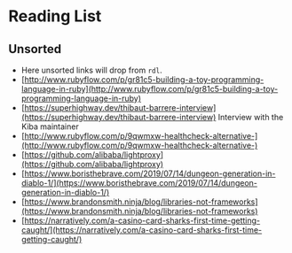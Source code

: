 # Reading List

## Unsorted

* Here unsorted links will drop from `rdl`.
* [http://www.rubyflow.com/p/gr81c5-building-a-toy-programming-language-in-ruby](http://www.rubyflow.com/p/gr81c5-building-a-toy-programming-language-in-ruby) 
* [https://superhighway.dev/thibaut-barrere-interview](https://superhighway.dev/thibaut-barrere-interview) Interview with the Kiba maintainer
* [http://www.rubyflow.com/p/9qwmxw-healthcheck-alternative-](http://www.rubyflow.com/p/9qwmxw-healthcheck-alternative-) 
* [https://github.com/alibaba/lightproxy](https://github.com/alibaba/lightproxy) 
* [https://www.boristhebrave.com/2019/07/14/dungeon-generation-in-diablo-1/](https://www.boristhebrave.com/2019/07/14/dungeon-generation-in-diablo-1/) 
* [https://www.brandonsmith.ninja/blog/libraries-not-frameworks](https://www.brandonsmith.ninja/blog/libraries-not-frameworks) 
* [https://narratively.com/a-casino-card-sharks-first-time-getting-caught/](https://narratively.com/a-casino-card-sharks-first-time-getting-caught/) 
